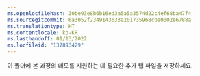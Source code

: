 ```yaml
---
ms.openlocfilehash: 30be93e8b6b16ed3a5a5a3574d22c4ef68ba47f4
ms.sourcegitcommit: 6a3052f2349143633a201735968cba0002e6788a
ms.translationtype: HT
ms.contentlocale: ko-KR
ms.lasthandoff: 01/13/2022
ms.locfileid: "137893429"
---
```

이 폴더에 본 과정의 데모를 지원하는 데 필요한 추가 랩 파일을 저장하세요.
